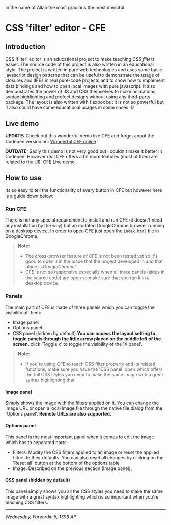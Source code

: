 In the name of Allah the most gracious the most merciful

# CSS 'filter' editor - CFE


## Introduction
CSS 'filter' editor is an educational project to make teaching *CSS filters* easier. The source code of this project is also written in an educational style. The project is written in pure web technologies and uses some basic javascript design patterns that can be useful to demonstrate the usage of closures and IIFEs in real pure-code projects and to show how to implement data bindings and how to open local images with pure javascript. It also demonstrates the power of JS and CSS themselves to make animations, syntax highlighting and prefect designs without using any third-party package. The layout is also written with flexbox but it is not so powerful but it also could have some educational usages in some cases :D


## Live demo
**UPDATE:** Check out this wonderful demo live CFE and forget about the Codepen version on:
[Wonderful CFE online](https://akhavan-nabavi.github.io/css-filter-editor/)

**OUTDATE:** Sadly this demo is not very good but I couldn't make it better in Codepen. However real CFE offers a bit more features (most of them are related to the UI).
[CFE Live demo](https://codepen.io/nabavi/full/peZJVQ/)


## How to use
Its so easy to tell the functionality of every button in CFE but however here is a guide down below:


### Run CFE
There is not any special requirement to install and run CFE (it doesn't need any installation by the way) but an updated GoogleChrome browser running on a desktop device.
In order to open CFE just open the `index.html` file in GoogleChrome.
> **Note:**
> - The cross-browser feature of CFE is not been tested yet so it's good to open it in the place that the project developed in and that place is *GoogleChrome*!
> - CFE is not so responsive especially when all three panels (sides in the source code) are open so make sure that you run it in a desktop device.

### Panels
The main part of CFE is made of three panels which you can toggle the visibility of them:
 - Image panel
 - Options panel
 - CSS panel (hidden by default)
**You can access the layout setting to toggle panels through the little arrow placed on the middle left of the screen.** click 'Toggle x' to toggle the visibility of the 'X panel'.
> **Note:**
> - If you're using CFE to teach CSS filter property and its related functions, make sure you have the 'CSS panel' open which offers the full CSS styles you need to make the same image with a great syntax highlighting.that

#### Image panel
Simply shows the image with the filters applied on it. You can change the image URL or open a local image file through the native file dialog from the 'Options panel'. **Remote URLs are also supported.**
#### Options panel
This panel is the most important panel when it comes to edit the image which has to separated parts:
 - Filters: Modify the CSS filters applied to an image or reset the applied filters to their defaults. You can also reset all changes by clicking on the 'Reset all' button at the bottom of the options table.
 - Image: Described on the previous section (Image panel). 
#### CSS panel (hidden by default)
This panel simply shows you all the CSS styles you need to make the same image with a great syntax highlighting which is so important when you're teaching CSS filters.

----------
*Wednesday, Farvardin 5, 1396 AP*
